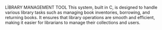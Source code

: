 LİBRARY MANAGEMENT TOOL
This system, built in C, is designed to handle various library tasks such as managing book inventories, borrowing, and returning books. It ensures that library operations are smooth and efficient, making it easier for librarians to manage their collections and users.
